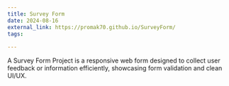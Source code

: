 ```yaml
---
title: Survey Form
date: 2024-08-16
external_link: https://promak70.github.io/SurveyForm/
tags:
 
---
```


A Survey Form Project is a responsive web form designed to collect user feedback or information efficiently, showcasing form validation and clean UI/UX.

<!--more-->
